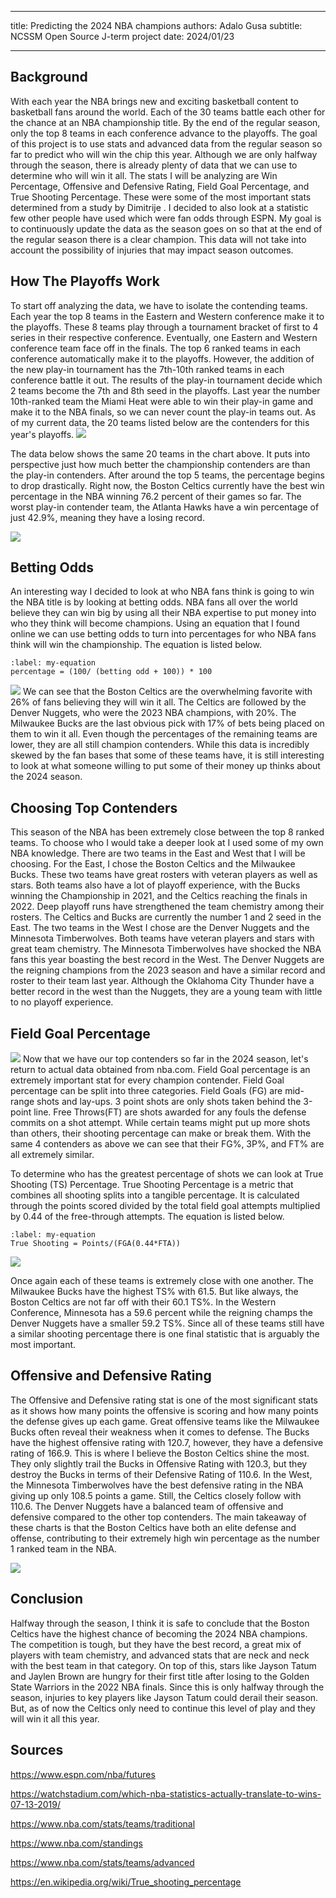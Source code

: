 ----

title: Predicting the 2024 NBA champions
authors: Adalo Gusa
subtitle: NCSSM Open Source J-term project
date: 2024/01/23
    


----

 
## Background
With each year the NBA brings new and exciting basketball content to basketball fans around the world. Each of the 30 teams battle each other for the chance at an NBA championship title. By the end of the regular season, only the top 8 teams in each conference advance to the playoffs. The goal of this project is to use stats and advanced data from the regular season so far to predict who will win the chip this year. Although we are only halfway through the season, there is already plenty of data that we can use to determine who will win it all. The stats I will be analyzing are Win Percentage, Offensive and Defensive Rating, Field Goal Percentage, and True Shooting Percentage. These were some of the most important stats determined from a study by Dimitrije [](doi:10.1371/journal.pone.0273427). I decided to also look at a statistic few other people have used which were fan odds through ESPN. My goal is to continuously update the data as the season goes on so that at the end of the regular season there is a clear champion. This data will not take into account the possibility of injuries that may impact season outcomes.








## How The Playoffs Work
To start off analyzing the data, we have to isolate the contending teams. Each year the top 8 teams in the Eastern and Western conference make it to the playoffs. These 8 teams play through a tournament bracket of first to 4 series in their respective conference. Eventually, one Eastern and Western conference team face off in the finals. The top 6 ranked teams in each conference automatically make it to the playoffs. However, the addition of the new play-in tournament has the 7th-10th ranked teams in each conference battle it out. The results of the play-in tournament decide which 2 teams become the 7th and 8th seed in the playoffs. Last year the number 10th-ranked team the Miami Heat were able to win their play-in game and make it to the NBA finals, so we can never count the play-in teams out. As of my current data, the 20 teams listed below are the contenders for this year's playoffs.
![](#PlayoffContenders)




The data below shows the same 20 teams in the chart above. It puts into perspective just how much better the championship contenders are than the play-in contenders.  After around the top 5 teams, the percentage begins to drop drastically. Right now, the Boston Celtics currently have the best win percentage in the NBA winning 76.2 percent of their games so far. The worst play-in contender team, the Atlanta Hawks have a win percentage of just 42.9%, meaning they have a losing record.




![](#WinP)




## Betting Odds




An interesting way I decided to look at who NBA fans think is going to win the NBA title is by looking at betting odds. NBA fans all over the world believe they can win big by using all their NBA expertise to put money into who they think will become champions. Using an equation that I found online we can use betting odds to turn into percentages for who NBA fans think will win the championship. The equation is listed below.




```{math}
:label: my-equation
percentage = (100/ (betting odd + 100)) * 100
```
![](#BettingOdds)
We can see that the Boston Celtics are the overwhelming favorite with 26% of fans believing they will win it all. The Celtics are followed by the Denver Nuggets, who were the 2023 NBA champions, with 20%. The Milwaukee Bucks are the last obvious pick with 17% of bets being placed on them to win it all. Even though the percentages of the remaining teams are lower, they are all still champion contenders. While this data is incredibly skewed by the fan bases that some of these teams have, it is still interesting to look at what someone willing to put some of their money up thinks about the 2024 season.




## Choosing Top Contenders




This season of the NBA has been extremely close between the top 8 ranked teams. To choose who I would take a deeper look at I used some of my own NBA knowledge. There are two teams in the East and West that I will be choosing. For the East, I chose the Boston Celtics and the Milwaukee Bucks. These two teams have great rosters with veteran players as well as stars. Both teams also have a lot of playoff experience, with the Bucks winning the Championship in 2021, and the Celtics reaching the finals in 2022. Deep playoff runs have strengthened the team chemistry among their rosters. The Celtics and Bucks are currently the number 1 and 2 seed in the East. The two teams in the West I chose are the Denver Nuggets and the Minnesota Timberwolves. Both teams have veteran players and stars with great team chemistry. The Minnesota Timberwolves have shocked the NBA fans this year boasting the best record in the West. The Denver Nuggets are the reigning champions from the 2023 season and have a similar record and roster to their team last year. Although the Oklahoma City Thunder have a better record in the west than the Nuggets, they are a young team with little to no playoff experience.




## Field Goal Percentage




![](#ShootingP)
Now that we have our top contenders so far in the 2024 season, let's return to actual data obtained from nba.com. Field Goal percentage is an extremely important stat for every champion contender. Field Goal percentage can be split into three categories. Field Goals (FG) are mid-range shots and lay-ups. 3 point shots are only shots taken behind the 3-point line. Free Throws(FT) are shots awarded for any fouls the defense commits on a shot attempt. While certain teams might put up more shots than others, their shooting percentage can make or break them. With the same 4 contenders as above we can see that their FG%, 3P%, and FT% are all extremely similar.








To determine who has the greatest percentage of shots we can look at True Shooting (TS) Percentage. True Shooting Percentage is a metric that combines all shooting splits into a tangible percentage. It is calculated through the points scored divided by the total field goal attempts multiplied by 0.44 of the free-through attempts. The equation is listed below.
```{math}
:label: my-equation
True Shooting = Points/(FGA(0.44*FTA))
```
![](#TSP)




Once again each of these teams is extremely close with one another. The Milwaukee Bucks have the highest TS% with 61.5. But like always, the Boston Celtics are not far off with their 60.1 TS%. In the Western Conference, Minnesota has a 59.6 percent while the reigning champs the Denver Nuggets have a smaller 59.2 TS%. Since all of these teams still have a similar shooting percentage there is one final statistic that is arguably the most important.




## Offensive and Defensive Rating




The Offensive and Defensive rating stat is one of the most significant stats as it shows how many points the offensive is scoring and how many points the defense gives up each game. Great offensive teams like the Milwaukee Bucks often reveal their weakness when it comes to defense. The Bucks have the highest offensive rating with 120.7, however, they have a defensive rating of 166.9. This is where I believe the Boston Celtics shine the most. They only slightly trail the Bucks in Offensive Rating with 120.3, but they destroy the Bucks in terms of their Defensive Rating of 110.6. In the West, the Minnesota Timberwolves have the best defensive rating in the NBA giving up only 108.5 points a game. Still, the Celtics closely follow with 110.6. The Denver Nuggets have a balanced team of offensive and defensive compared to the other top contenders. The main takeaway of these charts is that the Boston Celtics have both an elite defense and offense, contributing to their extremely high win percentage as the number 1 ranked team in the NBA.




![](#OFFDEFRTG)




## Conclusion




Halfway through the season, I think it is safe to conclude that the Boston Celtics have the highest chance of becoming the 2024 NBA champions. The competition is tough, but they have the best record, a great mix of players with team chemistry, and advanced stats that are neck and neck with the best team in that category. On top of this, stars like Jayson Tatum and Jaylen Brown are hungry for their first title after losing to the Golden State Warriors in the 2022 NBA finals. Since this is only halfway through the season, injuries to key players like Jayson Tatum could derail their season. But, as of now the Celtics only need to continue this level of play and they will win it all this year.


## Sources

https://www.espn.com/nba/futures

https://watchstadium.com/which-nba-statistics-actually-translate-to-wins-07-13-2019/

https://www.nba.com/stats/teams/traditional

https://www.nba.com/standings

https://www.nba.com/stats/teams/advanced


https://en.wikipedia.org/wiki/True_shooting_percentage
